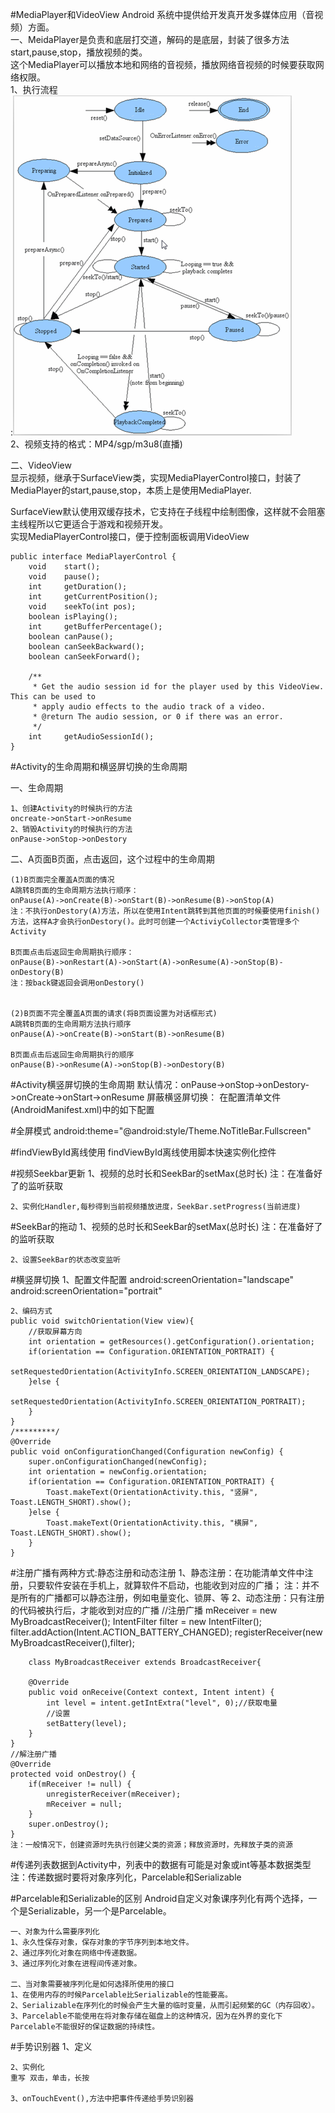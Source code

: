 #MediaPlayer和VideoView
Android 系统中提供给开发真开发多媒体应用（音视频）方面。</br>
一、MeidaPlayer是负责和底层打交道，解码的是底层，封装了很多方法start,pause,stop，播放视频的类。</br>
这个MediaPlayer可以播放本地和网络的音视频，播放网络音视频的时候要获取网络权限。</br>
1、执行流程</br>:![image](note_resource/MediaPlayer.PNG)</br>
2、视频支持的格式：MP4/sgp/m3u8(直播)</br>


二、VideoView</br>
显示视频，继承于SurfaceView类，实现MediaPlayerControl接口，封装了MediaPlayer的start,pause,stop，本质上是使用MediaPlayer.

SurfaceView默认使用双缓存技术，它支持在子线程中绘制图像，这样就不会阻塞主线程所以它更适合于游戏和视频开发。</br>
实现MediaPlayerControl接口，便于控制面板调用VideoView

    public interface MediaPlayerControl {
        void    start();
        void    pause();
        int     getDuration();
        int     getCurrentPosition();
        void    seekTo(int pos);
        boolean isPlaying();
        int     getBufferPercentage();
        boolean canPause();
        boolean canSeekBackward();
        boolean canSeekForward();

        /**
         * Get the audio session id for the player used by this VideoView. This can be used to
         * apply audio effects to the audio track of a video.
         * @return The audio session, or 0 if there was an error.
         */
        int     getAudioSessionId();
    }


#Activity的生命周期和横竖屏切换的生命周期

一、生命周期

    1、创建Activity的时候执行的方法
	oncreate->onStart->onResume
    2、销毁Activity的时候执行的方法
	onPause->onStop->onDestory


二、A页面B页面，点击返回，这个过程中的生命周期
    
    (1)B页面完全覆盖A页面的情况
    A跳转B页面的生命周期方法执行顺序：
	onPause(A)->onCreate(B)->onStart(B)->onResume(B)->onStop(A)
	注：不执行onDestory(A)方法，所以在使用Intent跳转到其他页面的时候要使用finish()方法，这样A才会执行onDestory()。此时可创建一个ActiviyCollector类管理多个Activity
    
    B页面点击后返回生命周期执行顺序：
	onPause(B)->onRestart(A)->onStart(A)->onResume(A)->onStop(B)-onDestory(B)
	注：按back键返回会调用onDestory()
    

    (2)B页面不完全覆盖A页面的请求(将B页面设置为对话框形式)
    A跳转B页面的生命周期方法执行顺序
	onPause(A)->onCreate(B)->onStart(B)->onResume(B)

    B页面点击后返回生命周期执行的顺序
	onPause(B)->onResume(A)->onStop(B)->onDestory(B)

#Activity横竖屏切换的生命周期
    默认情况：onPause->onStop->onDestory->onCreate->onStart->onResume
	屏蔽横竖屏切换：
	在配置清单文件(AndroidManifest.xml)中的<Activity />如下配置
	<activity
            android:name=".activity.SystemVideoPlayer"
            android:configChanges="orientation|screenSize|keyboardHidden"
            ></activity>

#全屏模式
    android:theme="@android:style/Theme.NoTitleBar.Fullscreen"

#findViewById离线使用
findViewById离线使用脚本快速实例化控件

#视频Seekbar更新
    1、视频的总时长和SeekBar的setMax(总时长)
	注：在准备好了的监听获取	

    2、实例化Handler,每秒得到当前视频播放进度，SeekBar.setProgress(当前进度)

#SeekBar的拖动
    1、视频的总时长和SeekBar的setMax(总时长)
	注：在准备好了的监听获取	

	2、设置SeekBar的状态改变监听

#横竖屏切换
    1、配置文件配置
	android:screenOrientation="landscape"<!--横屏-->
	android:screenOrientation="portrait"<!--竖屏-->
    
    2、编码方式
	public void switchOrientation(View view){
        //获取屏幕方向
        int orientation = getResources().getConfiguration().orientation;
        if(orientation == Configuration.ORIENTATION_PORTRAIT) {
            setRequestedOrientation(ActivityInfo.SCREEN_ORIENTATION_LANDSCAPE);
        }else {
            setRequestedOrientation(ActivityInfo.SCREEN_ORIENTATION_PORTRAIT);
        }
    }
	/*********/
	@Override
    public void onConfigurationChanged(Configuration newConfig) {
        super.onConfigurationChanged(newConfig);
        int orientation = newConfig.orientation;
        if(orientation == Configuration.ORIENTATION_PORTRAIT) {
            Toast.makeText(OrientationActivity.this, "竖屏", Toast.LENGTH_SHORT).show();
        }else {
            Toast.makeText(OrientationActivity.this, "横屏", Toast.LENGTH_SHORT).show();
        }
    }
    
#注册广播有两种方式:静态注册和动态注册
    1、静态注册：在功能清单文件中注册，只要软件安装在手机上，就算软件不启动，也能收到对应的广播；
	注：并不是所有的广播都可以静态注册，例如电量变化、锁屏、等
    2、动态注册：只有注册的代码被执行后，才能收到对应的广播
	//注册广播
        mReceiver = new MyBroadcastReceiver();
        IntentFilter filter = new IntentFilter();
        filter.addAction(Intent.ACTION_BATTERY_CHANGED);
        registerReceiver(new MyBroadcastReceiver(),filter);
	
		class MyBroadcastReceiver extends BroadcastReceiver{

        @Override
        public void onReceive(Context context, Intent intent) {
            int level = intent.getIntExtra("level", 0);//获取电量
            //设置
            setBattery(level);
        }
    }
	//解注册广播
	@Override
    protected void onDestroy() {
        if(mReceiver != null) {
            unregisterReceiver(mReceiver);
            mReceiver = null;
        }
        super.onDestroy();
    }
	注：一般情况下，创建资源时先执行创建父类的资源；释放资源时，先释放子类的资源

#传递列表数据到Activity中，列表中的数据有可能是对象或int等基本数据类型
    注：传递数据时要将对象序列化，Parcelable和Serializable

#Parcelable和Serializable的区别
    Android自定义对象课序列化有两个选择，一个是Serializable，另一个是Parcelable。

	一、对象为什么需要序列化
	1、永久性保存对象，保存对象的字节序列到本地文件。
	2、通过序列化对象在网络中传递数据。
	3、通过序列化对象在进程间传递对象。

	二、当对象需要被序列化是如何选择所使用的接口
	1、在使用内存的时候Parcelable比Serializable的性能要高。
	2、Serializable在序列化的时候会产生大量的临时变量，从而引起频繁的GC（内存回收）。
	3、Parcelable不能使用在将对象存储在磁盘上的这种情况，因为在外界的变化下Parcelable不能很好的保证数据的持续性。

#手势识别器
    1、定义
	
	2、实例化
	重写 双击，单击，长按

	3、onTouchEvent(),方法中把事件传递给手势识别器
    
    
	
    